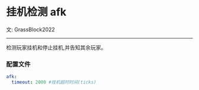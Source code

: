 # 挂机检测 <Badge>afk</Badge>
文: GrassBlock2022

-----

检测玩家挂机和停止挂机,并告知其余玩家。

### 配置文件
```yml
afk:
  timeout: 2000 #挂机超时时间(ticks)
```
